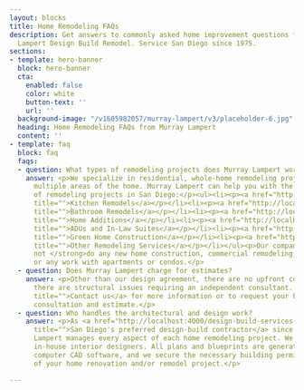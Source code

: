```yaml
---
layout: blocks
title: Home Remodeling FAQs
description: Get answers to commonly asked home improvement questions from Murray
  Lampert Design Build Remodel. Service San Diego since 1975.
sections:
- template: hero-banner
  block: hero-banner
  cta:
    enabled: false
    color: white
    button-text: ''
    url: ''
  background-image: "/v1605982057/murray-lampert/v3/placeholder-6.jpg"
  heading: Home Remodeling FAQs from Murray Lampert
  content: ''
- template: faq
  block: faq
  faqs:
  - question: What types of remodeling projects does Murray Lampert work on?
    answer: <p>We specialize in residential, whole-home remodeling projects that incorporate
      multiple areas of the home. Murray Lampert can help you with the following types
      of remodeling projects in San Diego:</p><ul><li><p><a href="http://localhost:4000/san-diego-kitchen-remodels"
      title="">Kitchen Remodels</a></p></li><li><p><a href="http://localhost:4000/san-diego-bathroom-remodels"
      title="">Bathroom Remodels</a></p></li><li><p><a href="http://localhost:4000/san-diego-home-additions"
      title="">Home Additions</a></p></li><li><p><a href="http://localhost:4000/san-diego-in-law-suites"
      title="">ADUs and In-Law Suites</a></p></li><li><p><a href="http://localhost:4000/san-diego-green-home-construction"
      title="">Green Home Construction</a></p></li><li><p><a href="http://localhost:4000/other-remodeling-services"
      title="">Other Remodeling Services</a></p></li></ul><p>Our company <strong>does
      not </strong>do any new home construction, commercial remodeling, tenant improvement,
      or any work with apartments or condos.</p>
  - question: Does Murray Lampert charge for estimates?
    answer: <p>Other than our design agreement, there are no upfront costs unless
      there are structural issues requiring an independent consultant. <a href="http://localhost:4000/contact/"
      title="">Contact us</a> for more information or to request your FREE home remodeling
      consultation and estimate.</p>
  - question: Who handles the architectural and design work?
    answer: <p>As <a href="http://localhost:4000/design-build-services-san-diego"
      title="">San Diego's preferred design-build contractor</a> since 1975, Murray
      Lampert manages every aspect of each home remodeling project. We have our own
      in-house interior designers. All plans and blueprints are generated by our state-of-the-art
      computer CAD software, and we secure the necessary building permits as part
      of your home renovation and/or remodel project.</p>

---
```

